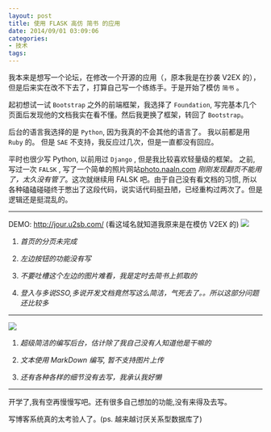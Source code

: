```yaml
---
layout: post
title: 使用 FLASK 高仿 简书 的应用
date: 2014/09/01 03:09:06
categories: 
- 技术
tags: 
---
```


我本来是想写一个论坛，在修改一个开源的应用（，原本我是在抄袭 V2EX 的），但是后来实在改不下去了，打算自己写一个练练手。于是开始了模仿 `简书` 。

起初想试一试 `Bootstrap` 之外的前端框架，我选择了 `Foundation`, 写完基本几个页面后发现他的文档我实在看不懂。然后我更换了框架，转回了 `Bootstrap`。

后台的语言我选择的是 `Python`, 因为我真的不会其他的语言了。 我以前都是用 `Ruby` 的。 但是 `SAE` 不支持，我反应过几次，但是一直都没有回应。

平时也很少写 Python, 以前用过 `Django` , 但是我比较喜欢轻量级的框架。 之前, 写过一次 `FALSK` , 写了一个简单的照片网站[photo.naaln.com][1] *刚刚发现翻页不能用了，太久没有管了*。这次就继续用 FALSK 吧。由于自己没有看文档的习惯, 所以各种磕磕碰碰终于憋出了这段代码，说实话代码挺丑陋，已经重构过两次了。但是逻辑还是挺混乱的。

* * *

DEMO: <http://jour.u2sb.com/> (看这域名就知道我原来是在模仿 V2EX 的) ![][2]

1.  *首页的分页未完成*

2.  *左边按钮的功能没有写*

3.  *不要吐槽这个左边的图片难看，我是定时去简书上抓取的*

4.  *登入与多说SSO,多说开发文档竟然写这么简洁，气死去了。。所以这部分问题还比较多*

* * *

![][3]

1.  *超级简洁的编写后台，估计除了我自己没有人知道他是干嘛的*

2.  *文本使用 MarkDown 编写, 暂不支持图片上传*

3.  *还有各种各样的细节没有去写，我承认我好懒*

* * *

开学了,我有空再慢慢写吧。还有很多自己想加的功能,没有来得及去写。

写博客系统真的太考验人了。(ps. 越来越讨厌关系型数据库了)

[1]: http://photo.naaln.com/

[2]: http://ww3.sinaimg.cn/large/48910e01gw1ejwz04oiuhj21kw0svqeg.jpg

[3]: http://ww3.sinaimg.cn/large/48910e01gw1ejwze3wxgmj21kw0rnwjv.jpg

